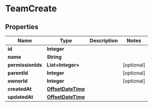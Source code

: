 # TeamCreate

## Properties
Name | Type | Description | Notes
------------ | ------------- | ------------- | -------------
**id** | **Integer** |  | 
**name** | **String** |  | 
**permissionIds** | **List&lt;Integer&gt;** |  |  [optional]
**parentId** | **Integer** |  |  [optional]
**ownerId** | **Integer** |  |  [optional]
**createdAt** | [**OffsetDateTime**](OffsetDateTime.md) |  | 
**updatedAt** | [**OffsetDateTime**](OffsetDateTime.md) |  | 
